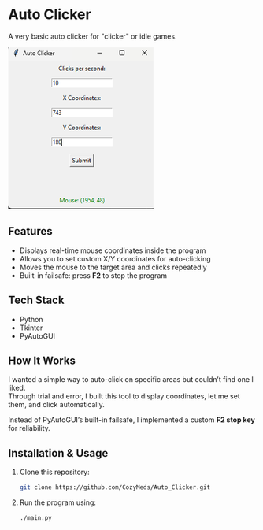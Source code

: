 # Auto Clicker

A very basic auto clicker for "clicker" or idle games.

![Overview](./images/overview.png)

## Features

-   Displays real-time mouse coordinates inside the program
-   Allows you to set custom X/Y coordinates for auto-clicking
-   Moves the mouse to the target area and clicks repeatedly
-   Built-in failsafe: press **F2** to stop the program

## Tech Stack

-   Python
-   Tkinter
-   PyAutoGUI

## How It Works

I wanted a simple way to auto-click on specific areas but couldn’t find one I liked.  
Through trial and error, I built this tool to display coordinates, let me set them, and click automatically.

Instead of PyAutoGUI’s built-in failsafe, I implemented a custom **F2 stop key** for reliability.

## Installation & Usage

1. Clone this repository:
    ```bash
    git clone https://github.com/CozyMeds/Auto_Clicker.git
    ```
2. Run the program using:
    ```bash
    ./main.py
    ```